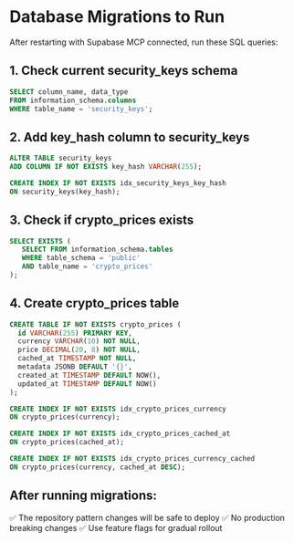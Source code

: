 # Database Migrations to Run

After restarting with Supabase MCP connected, run these SQL queries:

## 1. Check current security_keys schema
```sql
SELECT column_name, data_type 
FROM information_schema.columns 
WHERE table_name = 'security_keys';
```

## 2. Add key_hash column to security_keys
```sql
ALTER TABLE security_keys 
ADD COLUMN IF NOT EXISTS key_hash VARCHAR(255);

CREATE INDEX IF NOT EXISTS idx_security_keys_key_hash 
ON security_keys(key_hash);
```

## 3. Check if crypto_prices exists
```sql
SELECT EXISTS (
   SELECT FROM information_schema.tables 
   WHERE table_schema = 'public' 
   AND table_name = 'crypto_prices'
);
```

## 4. Create crypto_prices table
```sql
CREATE TABLE IF NOT EXISTS crypto_prices (
  id VARCHAR(255) PRIMARY KEY,
  currency VARCHAR(10) NOT NULL,
  price DECIMAL(20, 8) NOT NULL,
  cached_at TIMESTAMP NOT NULL,
  metadata JSONB DEFAULT '{}',
  created_at TIMESTAMP DEFAULT NOW(),
  updated_at TIMESTAMP DEFAULT NOW()
);

CREATE INDEX IF NOT EXISTS idx_crypto_prices_currency 
ON crypto_prices(currency);

CREATE INDEX IF NOT EXISTS idx_crypto_prices_cached_at 
ON crypto_prices(cached_at);

CREATE INDEX IF NOT EXISTS idx_crypto_prices_currency_cached 
ON crypto_prices(currency, cached_at DESC);
```

## After running migrations:
✅ The repository pattern changes will be safe to deploy
✅ No production breaking changes
✅ Use feature flags for gradual rollout